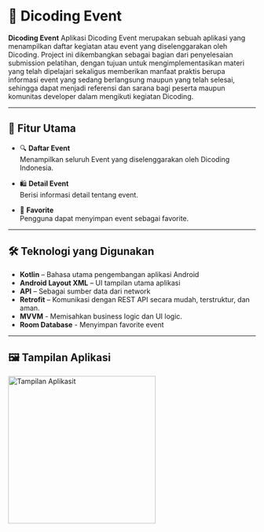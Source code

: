 # 🧩 Dicoding Event

**Dicoding Event** Aplikasi Dicoding Event merupakan sebuah aplikasi yang menampilkan daftar kegiatan atau event yang diselenggarakan oleh Dicoding. Project ini dikembangkan sebagai bagian dari penyelesaian submission pelatihan, dengan tujuan untuk mengimplementasikan materi yang telah dipelajari sekaligus memberikan manfaat praktis berupa informasi event yang sedang berlangsung maupun yang telah selesai, sehingga dapat menjadi referensi dan sarana bagi peserta maupun komunitas developer dalam mengikuti kegiatan Dicoding.

---

## 🚀 Fitur Utama

- 🔍 **Daftar Event**  
  Menampilkan seluruh Event yang diselenggarakan oleh Dicoding Indonesia.

- 🛍️ **Detail Event**  
  Berisi informasi detail tentang event.

- 🤝 **Favorite**  
  Pengguna dapat menyimpan event sebagai favorite.

---

## 🛠️ Teknologi yang Digunakan

- **Kotlin** – Bahasa utama pengembangan aplikasi Android
- **Android Layout XML** – UI tampilan utama aplikasi
- **API** – Sebagai sumber data dari network
- **Retrofit** – Komunikasi dengan REST API secara mudah, terstruktur, dan aman.
- **MVVM** - Memisahkan business logic dan UI logic.
- **Room Database** - Menyimpan favorite event

---

## 🖼️ Tampilan Aplikasi
<img src="https://drive.google.com/file/d/1kr3aNahRRTi00J9zWwdzkV63BdkawfrH/view?usp=sharing" alt="Tampilan Aplikasit" width="300" />

